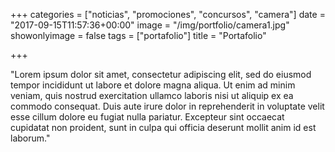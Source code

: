 +++
categories = ["noticias", "promociones", "concursos", "camera"]
date = "2017-09-15T11:57:36+00:00"
image = "/img/portfolio/camera1.jpg"
showonlyimage = false
tags = ["portafolio"]
title = "Portafolio"

+++


"Lorem ipsum dolor sit amet, consectetur adipiscing elit, sed do eiusmod tempor incididunt ut labore et dolore magna aliqua. Ut enim ad minim veniam, quis nostrud exercitation ullamco laboris nisi ut aliquip ex ea commodo consequat. Duis aute irure dolor in reprehenderit in voluptate velit esse cillum dolore eu fugiat nulla pariatur. Excepteur sint occaecat cupidatat non proident, sunt in culpa qui officia deserunt mollit anim id est laborum."